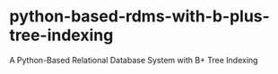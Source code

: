 # python-based-rdms-with-b-plus-tree-indexing
A Python-Based Relational Database System with B+ Tree Indexing
